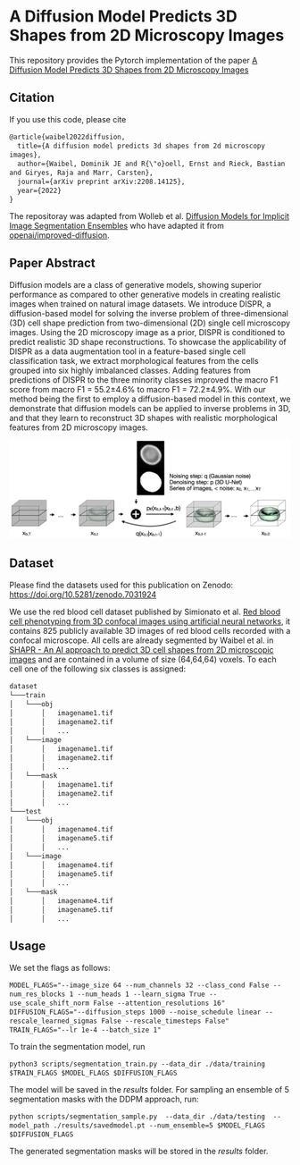 # A Diffusion Model Predicts 3D Shapes from 2D Microscopy Images

This repository provides the Pytorch implementation of the paper [A Diffusion Model Predicts 3D Shapes from 2D Microscopy Images](https://arxiv.org/abs/2208.14125)

## Citation
If you use this code, please cite

```
@article{waibel2022diffusion,
  title={A diffusion model predicts 3d shapes from 2d microscopy images},
  author={Waibel, Dominik JE and R{\"o}oell, Ernst and Rieck, Bastian and Giryes, Raja and Marr, Carsten},
  journal={arXiv preprint arXiv:2208.14125},
  year={2022}
}
```

The repositoray was adapted from Wolleb et al. [Diffusion Models for Implicit Image Segmentation Ensembles](https://arxiv.org/abs/2112.03145) who have adapted it from [openai/improved-diffusion](https://github.com/openai/improved-diffusion).
## Paper Abstract
Diffusion models are a class of generative models, showing superior performance as compared to other generative models in creating realistic images when trained on natural image datasets. We introduce DISPR, a diffusion-based model for solving the inverse problem of three-dimensional (3D) cell shape prediction from two-dimensional (2D) single cell microscopy images. 
Using the 2D microscopy image as a prior, DISPR is conditioned to predict realistic 3D shape reconstructions. To showcase the applicability of DISPR as a data augmentation tool in a feature-based single cell classification task, we extract morphological features from the cells grouped into six highly imbalanced classes. 
Adding features from predictions of DISPR to the three minority classes improved the macro F1 score from macro F1 = 55.2±4.6% to macro F1 = 72.2±4.9%. 
With our method being the first to employ a diffusion-based model in this context, we demonstrate that diffusion models can be applied to inverse problems in 3D, and that they learn to reconstruct 3D shapes with realistic morphological features from 2D microscopy images.

<p align="center">
<img src="Figure/DiffusionSHAPR_Figures.001.png"  width="600" />
</p>

## Dataset
Please find the datasets used for this publication on Zenodo: https://doi.org/10.5281/zenodo.7031924

We use the red blood cell dataset published by Simionato et al. [Red blood cell phenotyping from 3D confocal images using artificial neural networks](https://journals.plos.org/ploscompbiol/article?id=10.1371/journal.pcbi.1008934), it contains 825 publicly available 3D images of red blood cells recorded with a confocal microscope. 
All cells are already segmented by Waibel et al. in [SHAPR - An AI approach to predict 3D cell shapes from 2D microscopic images](https://www.biorxiv.org/content/10.1101/2021.09.29.462353v1) and are contained in a volume of size (64,64,64) voxels. To each cell one of the following six classes is assigned: 
```
dataset
└───train
│   └───obj
│       │   imagename1.tif
│       │   imagename2.tif
│       │   ...
│   └───image
│       │   imagename1.tif
│       │   imagename2.tif
│       │   ...
│   └───mask
│       │   imagename1.tif
│       │   imagename2.tif
│       │   ...
└───test
│   └───obj
│       │   imagename4.tif
│       │   imagename5.tif
│       │   ...
│   └───image
│       │   imagename4.tif
│       │   imagename5.tif
│       │   ...
│   └───mask
│       │   imagename4.tif
│       │   imagename5.tif
│       │   ...

```

## Usage

We set the flags as follows:
```
MODEL_FLAGS="--image_size 64 --num_channels 32 --class_cond False --num_res_blocks 1 --num_heads 1 --learn_sigma True --use_scale_shift_norm False --attention_resolutions 16"
DIFFUSION_FLAGS="--diffusion_steps 1000 --noise_schedule linear --rescale_learned_sigmas False --rescale_timesteps False"
TRAIN_FLAGS="--lr 1e-4 --batch_size 1"
```
To train the segmentation model, run

```
python3 scripts/segmentation_train.py --data_dir ./data/training $TRAIN_FLAGS $MODEL_FLAGS $DIFFUSION_FLAGS
```
The model will be saved in the *results* folder.
For sampling an ensemble of 5 segmentation masks with the DDPM approach, run:

```
python scripts/segmentation_sample.py  --data_dir ./data/testing  --model_path ./results/savedmodel.pt --num_ensemble=5 $MODEL_FLAGS $DIFFUSION_FLAGS
```
The generated segmentation masks will be stored in the *results* folder.
